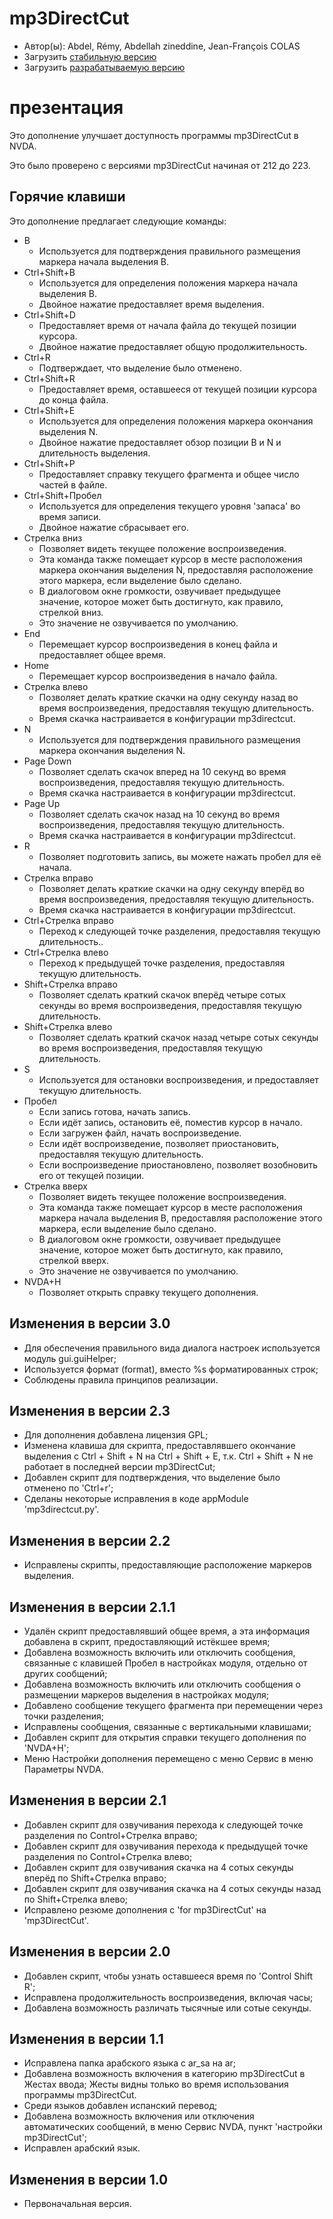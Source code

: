 # mp3DirectCut

*	 Автор(ы): Abdel, Rémy, Abdellah zineddine, Jean-François COLAS
*	 Загрузить [стабильную версию][1]
*	 Загрузить [разрабатываемую версию][2]

# презентация #

Это дополнение улучшает доступность программы mp3DirectCut в NVDA.

Это было проверено с версиями mp3DirectCut начиная от 212 до 223.

## Горячие клавиши ##

Это дополнение предлагает следующие команды:

*	B
	*	Используется для подтверждения правильного размещения маркера начала выделения B.
*	Ctrl+Shift+B
	*	Используется для определения положения маркера начала выделения B.
	*	Двойное нажатие предоставляет время выделения.
*	Ctrl+Shift+D
	*	Предоставляет время от начала файла до текущей позиции курсора.
	*	Двойное нажатие предоставляет общую продолжительность.
*	Ctrl+R
	*	Подтверждает, что выделение было отменено.
*	Ctrl+Shift+R
	*	Предоставляет время, оставшееся от текущей позиции курсора до конца файла.
*	Ctrl+Shift+E
	*	Используется для определения положения маркера окончания выделения N.
	*	Двойное нажатие предоставляет обзор позиции B и N и длительность выделения.
*	Ctrl+Shift+P
	*	Предоставляет справку текущего фрагмента и общее число частей в файле.
*	Ctrl+Shift+Пробел
	*	Используется для определения текущего уровня 'запаса' во время записи.
	*	Двойное нажатие сбрасывает его.
*	Стрелка вниз
	*	Позволяет видеть текущее положение воспроизведения.
	*	Эта команда также помещает курсор в месте расположения маркера окончания выделения N, предоставляя расположение этого маркера, если выделение было сделано.
	*	В диалоговом окне громкости, озвучивает предыдущее значение, которое может быть достигнуто, как правило, стрелкой вниз.
	*	Это значение не озвучивается по умолчанию.
*	End
	*	Перемещает курсор воспроизведения в конец файла и предоставляет общее время.
*	Home
	*	Перемещает курсор воспроизведения в начало файла.
*	Стрелка влево
	*	Позволяет делать краткие скачки на одну секунду назад во время воспроизведения, предоставляя текущую длительность.
	*	Время скачка настраивается в конфигурации mp3directcut.
*	N
	*	Используется для подтверждения правильного размещения маркера окончания выделения N.
*	Page Down
	*	Позволяет сделать скачок вперед на 10 секунд во время воспроизведения, предоставляя текущую длительность.
	*	Время скачка настраивается в конфигурации  mp3directcut.
*	Page Up
	*	Позволяет сделать скачок назад на 10 секунд во время воспроизведения, предоставляя текущую длительность.
	*	Время скачка настраивается в конфигурации mp3directcut.
*	R
	*	Позволяет подготовить запись, вы можете нажать пробел для её начала.
*	Стрелка вправо
	*	Позволяет делать краткие скачки на одну секунду вперёд во время воспроизведения, предоставляя текущую длительность.
	*	Время скачка настраивается в конфигурации mp3directcut.
*	Ctrl+Стрелка вправо
	*	Переход к следующей точке разделения, предоставляя текущую длительность..
*	Ctrl+Стрелка влево
	*	Переход к предыдущей точке разделения, предоставляя текущую длительность.
*	Shift+Стрелка вправо
	*	Позволяет сделать краткий скачок вперёд четыре сотых секунды во время воспроизведения, предоставляя текущую длительность.
*	Shift+Стрелка влево
	*	Позволяет сделать краткий скачок назад четыре сотых секунды во время воспроизведения, предоставляя текущую длительность.
*	S
	*	Используется для остановки воспроизведения, и предоставляет текущую длительность.
*	Пробел
	*	Если запись готова, начать запись.
	*	Если идёт запись, остановить её, поместив курсор в начало.
	*	Если загружен файл, начать воспроизведение.
	*	Если идёт воспроизведение, позволяет приостановить, предоставляя текущую длительность.
	*	Если воспроизведение приостановлено, позволяет возобновить его от текущей позиции.
*	Стрелка вверх
	*	Позволяет видеть текущее положение воспроизведения.
	*	Эта команда также помещает курсор в месте расположения маркера начала выделения B, предоставляя расположение этого маркера, если выделение было сделано.
	*	В диалоговом окне громкости, озвучивает предыдущее значение, которое может быть достигнуто, как правило, стрелкой вверх.
	*	Это значение не озвучивается по умолчанию.
*	NVDA+H
	*	Позволяет открыть справку текущего дополнения.

## Изменения в версии 3.0 ##

*	 Для обеспечения правильного вида диалога настроек используется модуль gui.guiHelper;
*	 Используется формат (format), вместо %s форматированных строк;
*	 Соблюдены правила принципов реализации.

## Изменения в версии 2.3 ##

*	 Для дополнения добавлена лицензия GPL;
*	 Изменена клавиша для скрипта, предоставлявшего окончание выделения с Ctrl + Shift + N на Ctrl + Shift + E, т.к. Ctrl + Shift + N не работает в последней версии mp3DirectCut;
*	 Добавлен скрипт для подтверждения, что выделение было отменено по 'Ctrl+r';
*	 Сделаны некоторые исправления в коде appModule 'mp3directcut.py'.

## Изменения в версии 2.2 ##

*	 Исправлены скрипты, предоставляющие расположение маркеров выделения.

## Изменения в версии 2.1.1 ##

*	 Удалён скрипт предоставлявший общее время, а эта информация добавлена в скрипт, предоставляющий истёкшее время;
*	 Добавлена возможность включить или отключить сообщения, связанные с клавишей Пробел в настройках модуля, отдельно от других сообщений;
*	 Добавлена возможность включить или отключить сообщения о размещении маркеров выделения в настройках модуля;
*	 Добавлено сообщение текущего фрагмента при перемещении через точки разделения;
*	 Исправлены сообщения, связанные с вертикальными клавишами;
*	 Добавлен скрипт для открытия справки текущего дополнения по 'NVDA+H';
*	 Меню Настройки дополнения перемещено с меню Сервис в меню Параметры NVDA.

## Изменения в версии 2.1 ##

*	 Добавлен скрипт для озвучивания перехода к следующей точке разделения по Control+Стрелка вправо;
*	 Добавлен скрипт для озвучивания перехода к предыдущей точке разделения по Control+Стрелка влево;
*	 Добавлен скрипт для озвучивания скачка на 4 сотых секунды вперёд по Shift+Стрелка вправо;
*	 Добавлен скрипт для озвучивания скачка на 4 сотых секунды назад по Shift+Стрелка влево;
*	 Исправлено резюме дополнения с 'for mp3DirectCut' на 'mp3DirectCut'.

## Изменения в версии 2.0 ##

*	 Добавлен скрипт, чтобы узнать оставшееся время по 'Control Shift R';
*	 Исправлена продолжительность воспроизведения, включая часы;
*	 Добавлена возможность различать тысячные или сотые секунды.

## Изменения в версии 1.1 ##

*	 Исправлена папка арабского языка с ar_sa на ar;
*	 Добавлена возможность включения в категорию mp3DirectCut в Жестах ввода;
	 Жесты видны только во время использования программы mp3DirectCut.
*	 Среди языков добавлен испанский перевод;
*	 Добавлена возможность включения или отключения автоматических сообщений, в меню Сервис NVDA, пункт 'настройки mp3DirectCut';
*	 Исправлен арабский язык.

## Изменения в версии 1.0 ##

*	 Первоначальная версия.

[1]: http://cyber25.free.fr/nvda-addons/mp3DirectCut-2.1.1.nvda-addon

[2]: http://cyber25.free.fr/nvda-addons/mp3DirectCut-2.1.1-dev.nvda-addon
